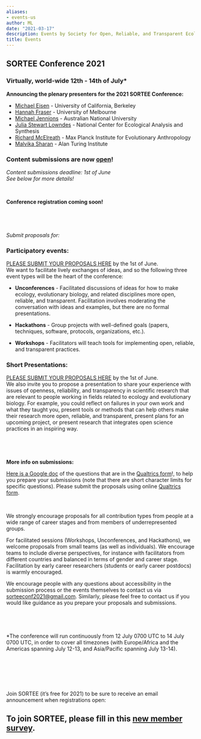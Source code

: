 ```yaml
---
aliases:
- events-us
author: ML
date: "2021-03-17"
description: Events by Society for Open, Reliable, and Transparent Ecology and Evolutionary biology (SORTEE)
title: Events
---
```


## SORTEE Conference 2021   

### Virtually, world-wide 12th - 14th of July*

**Announcing the plenary presenters for the 2021 SORTEE Conference:**

* [Michael Eisen](http://www.eisenlab.org/) - University of California, Berkeley  
* [Hannah Fraser](https://hsfraser.wordpress.com/) - University of Melbourne   
* [Michael Jennions](http://thejennionslab.weebly.com/) - Australian National University   
* [Julia Stewart Lowndes](https://jules32.github.io/) - National Center for Ecological Analysis and Synthesis   
* [Richard McElreath](https://xcelab.net/rm/) - Max Planck Institute for Evolutionary Anthropology   
* [Malvika Sharan](https://malvikasharan.github.io/) - Alan Turing Institute   

### Content submissions are now [open](https://unsw.au1.qualtrics.com/jfe/form/SV_cUPB1c3Y9Gb5JUW)!    
 
*Content submissions deadline: 1st of June*   
*See below for more details!*   

&nbsp;

**Conference registration coming soon!**      

&nbsp;
--------------------------------------------------------------------------------------------------------------------

*Submit proposals for:*   


### Participatory events:   
[PLEASE SUBMIT YOUR PROPOSALS HERE](https://unsw.au1.qualtrics.com/jfe/form/SV_cUPB1c3Y9Gb5JUW) by the 1st of June.  
We want to facilitate lively exchanges of ideas, and so the following three event types will be the heart of the conference:   

* **Unconferences** - Facilitated discussions of ideas for how to make ecology, evolutionary biology, and related disciplines more open, reliable, and transparent. Facilitation involves moderating the conversation with ideas and examples, but there are no formal presentations.   

* **Hackathons** - Group projects with well-defined goals (papers, techniques, software, protocols, organizations, etc.).   

* **Workshops** - Facilitators will teach tools for implementing open, reliable, and transparent practices.   


### Short Presentations:    
[PLEASE SUBMIT YOUR PROPOSALS HERE](https://unsw.au1.qualtrics.com/jfe/form/SV_cUPB1c3Y9Gb5JUW) by the 1st of June.  
We also invite you to propose a presentation to share your experience with issues of openness, reliability, and transparency in scientific research that are relevant to people working in fields related to ecology and evolutionary biology. For example, you could reflect on failures in your own work and what they taught you, present tools or methods that can help others make their research more open, reliable, and transparent, present plans for an upcoming project, or present research that integrates open science practices in an inspiring way.   

&nbsp;
--------------------------------------------------------------------------------------------------------------------

**More info on submissions:**   

[Here is a Google doc](https://docs.google.com/document/d/1h_aZ5zyVTBIf3bsqy6foj1SH7VlQnDXHtqjBZhrR4G0/edit?usp=sharing) of the questions that are in the [Qualtrics form](https://unsw.au1.qualtrics.com/jfe/form/SV_cUPB1c3Y9Gb5JUW)!, to help you prepare your submissions (note that there are short character limits for specific questions). Please submit the proposals using online [Qualtrics form](https://unsw.au1.qualtrics.com/jfe/form/SV_cUPB1c3Y9Gb5JUW).    

&nbsp;

We strongly encourage proposals for all contribution types from people at a wide range of career stages and from members of underrepresented groups.   

For facilitated sessions (Workshops, Unconferences, and Hackathons), we welcome proposals from small teams (as well as individuals). We encourage teams to include diverse perspectives, for instance with facilitators from different countries and balanced in terms of gender and career stage. Facilitation by early career researchers (students or early career postdocs) is warmly encouraged.   

We encourage people with any questions about accessibility in the submission process or the events themselves to contact us via sorteeconf2021@gmail.com. Similarly, please feel free to contact us if you would like guidance as you prepare your proposals and submissions.   

&nbsp;
--------------------------------------------------------------------------------------------------------------------

*The conference will run continuously from 12 July 0700 UTC to 14 July 0700 UTC, in order to cover all timezones (with Europe/Africa and the Americas spanning July 12-13, and Asia/Pacific spanning July 13-14).     

&nbsp;
--------------------------------------------------------------------------------------------------------------------

&nbsp;

Join SORTEE (it’s free for 2021) to be sure to receive an email announcement when registrations open: 

## To join SORTEE, please fill in this [new member survey](https://whitmancollege.qualtrics.com/jfe/form/SV_erj9dfYpaGDqolM).    

&nbsp;




